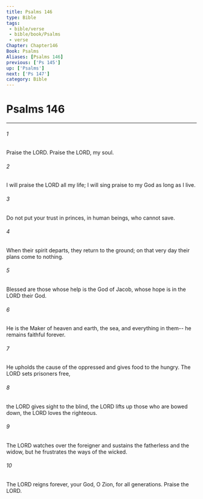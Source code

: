 ```yaml
---
title: Psalms 146
type: Bible
tags:
 - bible/verse
 - bible/book/Psalms
 - verse
Chapter: Chapter146
Book: Psalms
Aliases: [Psalms 146]
previous: ['Ps 145']
up: ['Psalms']
next: ['Ps 147']
category: Bible
---
```

# Psalms 146

***


###### 1 
Praise the LORD. Praise the LORD, my soul. 

###### 2 
I will praise the LORD all my life; I will sing praise to my God as long as I live. 

###### 3 
Do not put your trust in princes, in human beings, who cannot save. 

###### 4 
When their spirit departs, they return to the ground; on that very day their plans come to nothing. 

###### 5 
Blessed are those whose help is the God of Jacob, whose hope is in the LORD their God. 

###### 6 
He is the Maker of heaven and earth, the sea, and everything in them-- he remains faithful forever. 

###### 7 
He upholds the cause of the oppressed and gives food to the hungry. The LORD sets prisoners free, 

###### 8 
the LORD gives sight to the blind, the LORD lifts up those who are bowed down, the LORD loves the righteous. 

###### 9 
The LORD watches over the foreigner and sustains the fatherless and the widow, but he frustrates the ways of the wicked. 

###### 10 
The LORD reigns forever, your God, O Zion, for all generations. Praise the LORD. 

